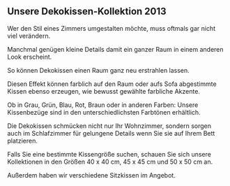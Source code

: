 Unsere Dekokissen-Kollektion 2013
---------------------------------

Wer den Stil eines Zimmers umgestalten möchte, muss oftmals gar nicht viel verändern.

Manchmal genügen kleine Details damit ein ganzer Raum in einem anderen Look erscheint.

So können Dekokissen einen Raum ganz neu erstrahlen lassen.

Diesen Effekt können farblich auf den Raum oder aufs Sofa abgestimmte Kissen ebenso erzeugen, wie bewusst gewählte farbliche Akzente.

Ob in Grau, Grün, Blau, Rot, Braun oder in anderen Farben: Unsere Kissenbezüge sind in den unterschiedlichsten Farbtönen erhältlich.

Die Dekokissen schmücken nicht nur Ihr Wohnzimmer, sondern sorgen auch im Schlafzimmer für gelungene Details wenn Sie sie auf Ihrem Bett platzieren.

Falls Sie eine bestimmte Kissengröße suchen, schauen Sie sich unsere Kollektionen in den Größen 40 x 40 cm, 45 x 45 cm und 50 x 50 cm an.

Außerdem haben wir verschiedene Sitzkissen im Angebot.

